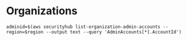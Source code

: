 # Organizations
```
adminid=$(aws securityhub list-organization-admin-accounts --region=$region --output text --query 'AdminAccounts[*].AccountId') 

```
